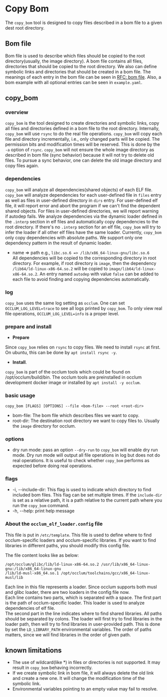 # Copy Bom
The `copy_bom` tool is designed to copy files described in a bom file to a given dest root directory.

## Bom file
Bom file is used to describe which files should be copied to the root directory(usually, the image directory). A bom file contains all files, directories that should be copied to the root directory. We also can define symbolic links and directories that should be created in a bom file. The meanings of each entry in the bom file can be seen in [RFC: bom file](https://github.com/occlum/occlum/issues/565). Also, a bom example with all optional entries can be seen in `example.yaml`.

## copy_bom
### overview
`copy_bom` is the tool designed to create directories and symbolic links, copy all files and directories defined in a bom file to the root directory. Internally, `copy_bom` will use `rsync` to do the real file operations. `copy_bom` will copy each file and directory incrementally, i.e., only changed parts will be copied. The permission bits and modification times will be reserved. This is done by the `-a` option of `rsync`. `copy_bom` will not ensure the whole image directory as described in bom file (sync behavior) because it will not try to delete old files. To pursue a sync behavior, one can delete the old image directory and copy files again.

### dependencies
`copy_bom` will analyze all dependencies(shared objects) of each ELF file. `copy_bom` will analyze dependencies for each user-defined file in `files` entry as well as files in user-defined directory in `dirs` entry. For user-defined elf file, it will report error and abort the program if we can't find the dependent shared objects. For files in user-defined directories, we will report warning if autodep fails. We analyze dependencies via the dynamic loader defined in the `.interp` section in elf files and automatically copy dependencies to the root directory. If there's no `.interp` section for an elf file, `copy_bom` will try to infer the loader if all other elf files have the same loader. Currently, `copy_bom` only copy dependencies with absolute paths. We support only one dependency pattern in the result of dynamic loader.
- name => path   e.g., `libc.so.6 => /lib/x86_64-linux-gnu/libc.so.6`  
All dependencies will be copied to the corresponding directory in root directory. For example, if root directory is `image`, then the dependency `/lib64/ld-linux-x86-64.so.2` will be copied to `image/lib64/ld-linux-x86-64.so.2`. An entry named `autodep` with value `false` can be added to each file to avoid finding and copying dependencies automatically.

### log
`copy_bom` uses the same log setting as `occlum`. One can set `OCCLUM_LOG_LEVEL=trace` to see all logs printed by `copy_bom`. To only view real file operations, `OCCLUM_LOG_LEVEL=info` is a proper level.

### prepare and install
* **Prepare**

Since `copy_bom` relies on `rsync` to copy files. We need to install `rsync` at first. On ubuntu, this can be done by `apt install rsync -y`.
* **Install**.

`copy_bom` is part of the occlum tools which could be found on /opt/occlum/build/bin. The occlum tools are preinstalled in occlum development docker image or installed by `apt install -y occlum`.

### basic usage
`copy_bom [FLAGS] [OPTIONS] --file <bom-file> --root <root-dir>`
- bom-file: The bom file which describes files we want to copy.
- root-dir: The destination root directory we want to copy files to. Usually the `image` directory for occlum.

### options
- dry run mode: pass an option `--dry-run` to `copy_bom` will enable dry run mode. Dry run mode will output all file operations in log but does not do real operations. It is useful to check whether `copy_bom` performs as expected before doing real operations.

### flags
- -i, --include-dir: This flag is used to indicate which directory to find included bom files. This flag can be set multiple times. If the `include-dir` is set as a relative path, it is a path relative to the current path where you run the `copy_bom` command. 
- -h, --help: print help message

### About the `occlum_elf_loader.config` file

This file is put in `/etc/template`. This file is used to define where to find occlum-specific loaders and occlum-specific libraries. If you want to find libraries in different paths, you should modify this config file.  

The file content looks like as below:
```
/opt/occlum/glibc/lib/ld-linux-x86-64.so.2 /usr/lib/x86_64-linux-gnu:/lib/x86_64-linux-gnu 
/lib/ld-musl-x86_64.so.1 /opt/occlum/toolchains/gcc/x86_64-linux-musl/lib
```
Each line in this file represents a loader. Since occlum supports both musl and glibc loader, there are two loaders in the config file now.  
Each line contains two parts, which is separated with a space. The first part is the path of occlum-specific loader. This loader is used to analyze dependencies of elf file.  
The second part in the line indicates where to find shared libraries. All paths should be separated by colons. The loader will first try to find libraries in the loader path, then will try to find libraries in user-provided path. This is done by set the `LD_LIBRARY_PATH` environmental variables. The order of paths matters, since we will find libraries in the order of given path.

## known limitations

- The use of wildcard(like *) in files or directories is not supported. It may result in `copy_bom` behaving incorrectly.
- If we create symbolic link in bom file, it will always delete the old link and create a new one. It will change the modification time of the symbolic link.
- Environmental variables pointing to an empty value may fail to resolve.

